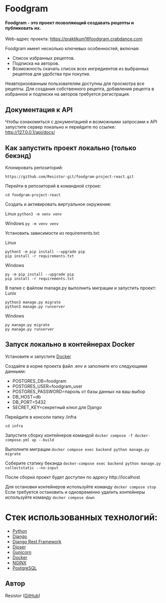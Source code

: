 # Foodgram
#### Foodgram - это проект позволяющий создавать рецепты и публиковать их.
Web-адрес проекта: https://praktikum16foodgram.crabdance.com

Foodgram имеет несколько ключевых особенностей, включая:

- Список избранных рецептов.
- Подписка на авторов.
- Возможность скачать список всех ингредиентов из выбранных рецептов для удобства при покупке.

Неавторизованным пользователям доступны для просмотра все рецепты.
Для создания собственного рецепта, добавления рецепта в избранное и подписки на авторов требуется регистрация.

## Документация к API
Чтобы ознакомиться с документацией и возможными запросами к API запустите сервер локально и перейдите по ссылке: http://127.0.0.1/api/docs/

## Как запустить проект локально (только бекэнд)
Клонировать репозиторий:

`https://github.com/Resistor-git/foodgram-project-react.git`

Перейти в репозиторий в командной строке:

`cd foodgram-project-react`

Создать и активировать виртуальное окружение:

Linux `python3 -m venv venv`

Windows `py -m venv venv`

Установить зависимости из requirements.txt:

Linux

```
python3 -m pip install --upgrade pip
pip install -r requirements.txt
```
Windows
```
py -m pip install --upgrade pip
pip install -r requirements.txt
```

В папке с файлом manage.py выполнить миграции и запустить проект:
Lunix
```
python3 manage.py migrate
python3 manage.py runserver
```
Windows
```
py manage.py migrate
py manage.py runserver
```

## Запуск локально в контейнерах Docker
Установите и запустите [Docker](https://www.docker.com/products/docker-desktop/)

Создайте в корне проекта файл .env и заполните его следующими данными:
* POSTGRES_DB=foodgram
* POSTGRES_USER=foodgram_user
* POSTGRES_PASSWORD=пароль от базы данных на ваш выбор
* DB_HOST=db
* DB_PORT=5432
* SECRET_KEY=секретный клюл для Django

Перейдите в консоли папку /infra

`cd infra`

Запустите сборку контейнеров командой `docker compose -f docker-compose.yml up --build`

Выполните миграции `docker compose exec backend python manage.py migrate`

Соберите статику бекэнда `docker-compose exec backend python manage.py collectstatic --no-input`

После сборки проект будет доступен по адресу http://localhost

Для остановки контейнеров используйте команду `docker compose stop`
Если требуется остановить и одновременно удалить контейнеры используйте команду `docker compose down`


# Стек использованных технологий:
* [Python](https://www.python.org/)
* [Django](https://docs.djangoproject.com/en/3.2/)
* [Django Rest Framework](https://www.django-rest-framework.org/)
* [Djoser](https://djoser.readthedocs.io/)
* [Gunicorn](https://gunicorn.org/)
* [Docker](https://www.docker.com/)
* [NGINX](https://nginx.org/)
* [PostgreSQL](https://www.postgresql.org/)

## Автор
Resistor ([GitHub](https://github.com/Resistor-git/))
